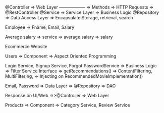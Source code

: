
@Controller => Web Layer
——————
=> Methods => HTTP Requests
=> @RestController
@Service => Service Layer
=> Business Logic
@Repository => Data Access Layer
=> Encapsulate Storage, retrieval, search



Employee => Fname, Email, Salary


Average salary => service => average salary => salary



Ecommerce Website


Users  => Component => Aspect Oriented Programming

Login Service,
Signup Service,
Forgot PasswordService => Business Logic  => Filter Service Interface => getRecommendations() => ContentFiltering, MultiFiltering, => Injecting on RecommendedMovieImplementation()

Email, Password => Data Layer => @Repository => DAO

Response on UI/Web =>>@Controller => Web Layer



Products => Component  => Category Service, Review Service


